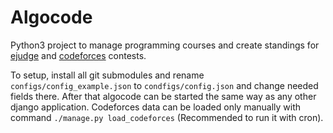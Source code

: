 # Algocode

Python3 project to manage programming courses and create standings for [ejudge](https://ejudge.ru) and [codeforces](https://codeforces.com) contests.

To setup, install all git submodules and rename `configs/config_example.json` to `condfigs/config.json` and change needed fields there. 
After that algocode can be started the same way as any other django application.
Codeforces data can be loaded only manually with command `./manage.py load_codeforces` (Recommended to run it with cron).
